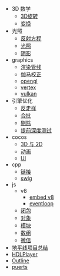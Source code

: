 - 3D 数学
    - [3D旋转](math/rotation.md)
    - [变换](math/transform.md)
- 光照
    - [反射方程](lighting/equation.md)
    - [光照](lighting/光照.md)
    - [阴影](lighting/阴影.md)
- graphics
    - [渲染管线](graphics/pipeline.md)
    - [伽马校正](graphics/gamma.md)
    - [opengl](graphics/opengl.md)
    - [vertex](graphics/vertex.md)
    - [vulkan](graphics/vulkan.md)
- 引擎优化
    - [反走样](引擎优化/反走样.md)
    - [合批](引擎优化/合批.md)
    - [剔除](引擎优化/剔除.md)
    - [提前深度测试](引擎优化/提前深度测试.md)
- cocos
    - [3D 与 2D](cocos/3D%20与%202D.md)
    - [动画](cocos/动画.md)
    - [UI](cocos/UI.md)
- cpp
    - [链接](cpp/链接.md)
    - [swig](cpp/swig.md)
- js
    - v8
        - [embed v8](js/v8/embed%20v8.md)
        - [eventloop](js/v8/eventloop.md)
    - [闭包](js/闭包.md)
    - [对象](js/对象.md)
    - [模块](js/模块.md)
    - [数组](js/数组.md)
    - [微信](js/微信.md)
- [地平线项目总结](horizon.md)
- [HDLPlayer](HDLPlayer.md)
- [Outline](Outline.md)
- [puerts](puerts.md)
